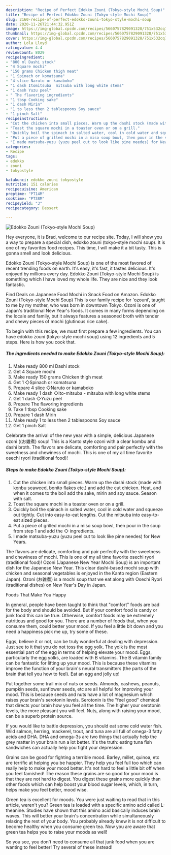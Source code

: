 ```yaml
---
description: "Recipe of Perfect Edokko Zouni (Tokyo-style Mochi Soup)"
title: "Recipe of Perfect Edokko Zouni (Tokyo-style Mochi Soup)"
slug: 2160-recipe-of-perfect-edokko-zouni-tokyo-style-mochi-soup
date: 2020-11-26T21:44:32.951Z
image: https://img-global.cpcdn.com/recipes/5660757829091328/751x532cq70/edokko-zouni-tokyo-style-mochi-soup-recipe-main-photo.jpg
thumbnail: https://img-global.cpcdn.com/recipes/5660757829091328/751x532cq70/edokko-zouni-tokyo-style-mochi-soup-recipe-main-photo.jpg
cover: https://img-global.cpcdn.com/recipes/5660757829091328/751x532cq70/edokko-zouni-tokyo-style-mochi-soup-recipe-main-photo.jpg
author: Lola Lloyd
ratingvalue: 4.4
reviewcount: 8029
recipeingredient:
- "800 ml Dashi stock"
- "4 Square mochi"
- "150 grams Chicken thigh meat"
- "1 Spinach or komatsuna"
- "4 slice Naruto or kamaboko"
- "1 dash Itomitsuba  mitsuba with long white stems"
- "1 dash Yuzu peel"
- " The flavoring ingredients"
- "1 tbsp Cooking sake"
- "1 dash Mirin"
- "1 to less then 2 tablespoons Soy sauce"
- "1 pinch Salt"
recipeinstructions:
- "Cut the chicken into small pieces. Warm up the dashi stock (made with konbu seaweed, bonito flakes etc.) and add the cut chicken. Heat, and when it comes to the boil add the sake, mirin and soy sauce. Season with salt."
- "Toast the square mochi in a toaster oven or on a grill."
- "Quickly boil the spinach in salted water, cool in cold water and squeeze out tightly. Cut into easy-to-eat lengths. Cut the mitsuba into easy-to-eat sized pieces."
- "Put a piece of grilled mochi in a miso soup bowl, then pour in the soup from step 1 and add the ◇ ingredients."
- "I made matsuba-yuzu (yuzu peel cut to look like pine needes) for New Years."
categories:
- Recipe
tags:
- edokko
- zouni
- tokyostyle

katakunci: edokko zouni tokyostyle 
nutrition: 151 calories
recipecuisine: American
preptime: "PT14M"
cooktime: "PT38M"
recipeyield: "3"
recipecategory: Dessert

---
```



![Edokko Zouni (Tokyo-style Mochi Soup)](https://img-global.cpcdn.com/recipes/5660757829091328/751x532cq70/edokko-zouni-tokyo-style-mochi-soup-recipe-main-photo.jpg)

Hey everyone, it is Brad, welcome to our recipe site. Today, I will show you a way to prepare a special dish, edokko zouni (tokyo-style mochi soup). It is one of my favorites food recipes. This time, I will make it a bit tasty. This is gonna smell and look delicious.

Edokko Zouni (Tokyo-style Mochi Soup) is one of the most favored of recent trending foods on earth. It's easy, it's fast, it tastes delicious. It's enjoyed by millions every day. Edokko Zouni (Tokyo-style Mochi Soup) is something which I have loved my whole life. They are nice and they look fantastic.

Find Deals on Japanese Food Mochi in Snack Food on Amazon. Edokko Zouni (Tokyo-style Mochi Soup) This is our family recipe for &#39;ozouni&#39;, taught to me by my mother, who was born in downtown Tokyo. Ozoni is one of Japan&#39;s traditional New Year&#39;s foods. It comes in many forms depending on the locale and family, but it always features a seasoned broth with tender and chewy pieces of mochi (glutinous rice cake).


To begin with this recipe, we must first prepare a few ingredients. You can have edokko zouni (tokyo-style mochi soup) using 12 ingredients and 5 steps. Here is how you cook that.

<!--inarticleads1-->

##### The ingredients needed to make Edokko Zouni (Tokyo-style Mochi Soup):

1. Make ready 800 ml Dashi stock
1. Get 4 Square mochi
1. Make ready 150 grams Chicken thigh meat
1. Get 1 ◇Spinach or komatsuna
1. Prepare 4 slice ◇Naruto or kamaboko
1. Make ready 1 dash ◇Ito-mitsuba - mitsuba with long white stems
1. Get 1 dash ◇Yuzu peel
1. Prepare  The flavoring ingredients
1. Take 1 tbsp Cooking sake
1. Prepare 1 dash Mirin
1. Make ready 1 to less then 2 tablespoons Soy sauce
1. Get 1 pinch Salt


Celebrate the arrival of the new year with a simple, delicious Japanese ozoni ((お雑煮) soup! This is a Kanto style ozoni with a clear kombu and dashi broth. The flavors are delicate, comforting and pair perfectly with the sweetness and chewiness of mochi. This is one of my all time favorite osechi ryori (traditional food)! 

<!--inarticleads2-->

##### Steps to make Edokko Zouni (Tokyo-style Mochi Soup):

1. Cut the chicken into small pieces. Warm up the dashi stock (made with konbu seaweed, bonito flakes etc.) and add the cut chicken. Heat, and when it comes to the boil add the sake, mirin and soy sauce. Season with salt.
1. Toast the square mochi in a toaster oven or on a grill.
1. Quickly boil the spinach in salted water, cool in cold water and squeeze out tightly. Cut into easy-to-eat lengths. Cut the mitsuba into easy-to-eat sized pieces.
1. Put a piece of grilled mochi in a miso soup bowl, then pour in the soup from step 1 and add the ◇ ingredients.
1. I made matsuba-yuzu (yuzu peel cut to look like pine needes) for New Years.


The flavors are delicate, comforting and pair perfectly with the sweetness and chewiness of mochi. This is one of my all time favorite osechi ryori (traditional food)! Ozoni (Japanese New Year Mochi Soup) is an important dish for the Japanese New Year. This clear dashi-based mochi soup with chicken and seasonal vegetables is enjoyed in the Kanto region (Eastern Japan). Ozoni (お雑煮) is a mochi soup that we eat along with Osechi Ryori (traditional dishes) on New Year&#39;s Day in Japan. 

Foods That Make You Happy


In general, people have been taught to think that "comfort" foods are bad for the body and should be avoided. But if your comfort food is candy or junk food this can be true. Otherwise, comfort foods may be extremely nutritious and good for you. There are a number of foods that, when you consume them, could better your mood. If you feel a little bit down and you need a happiness pick me up, try some of these.

Eggs, believe it or not, can be truly wonderful at dealing with depression. Just see to it that you do not toss the egg yolk. The yolk is the most essential part of the egg in terms of helping elevate your mood. Eggs, particularly the egg yolks, are loaded with B vitamins. The B vitamin family can be fantastic for lifting up your mood. This is because these vitamins improve the function of your brain's neural transmitters (the parts of the brain that tell you how to feel). Eat an egg and jolly up!

Put together some trail mix of nuts or seeds. Almonds, cashews, peanuts, pumpkin seeds, sunflower seeds, etc are all helpful for improving your mood. This is because seeds and nuts have a lot of magnesium which raises your brain's serotonin levels. Serotonin is the "feel good" chemical that directs your brain how you feel all the time. The higher your serotonin levels, the more pleasant you will feel. Nuts, along with raising your mood, can be a superb protein source.

If you would like to battle depression, you should eat some cold water fish. Wild salmon, herring, mackerel, trout, and tuna are all full of omega-3 fatty acids and DHA. DHA and omega-3s are two things that actually help the grey matter in your brain run a lot better. It's the truth: eating tuna fish sandwiches can actually help you fight your depression. 

Grains can be good for fighting a terrible mood. Barley, millet, quinoa, etc are terrific at helping you be happier. They help you feel full too which can really help to make your mood better. It's not hard to feel a little bit off when you feel famished! The reason these grains are so good for your mood is that they are not hard to digest. You digest these grains more quickly than other foods which can help boost your blood sugar levels, which, in turn, helps make you feel better, mood wise.

Green tea is excellent for moods. You were just waiting to read that in this article, weren't you? Green tea is loaded with a specific amino acid called L-theanine. Studies have shown that this amino acid basically induces brain waves. This will better your brain's concentration while simultaneously relaxing the rest of your body. You probably already knew it is not difficult to become healthy when you consume green tea. Now you are aware that green tea helps you to raise your moods as well!

So you see, you don't need to consume all that junk food when you are wanting to feel better! Try several of these instead!

